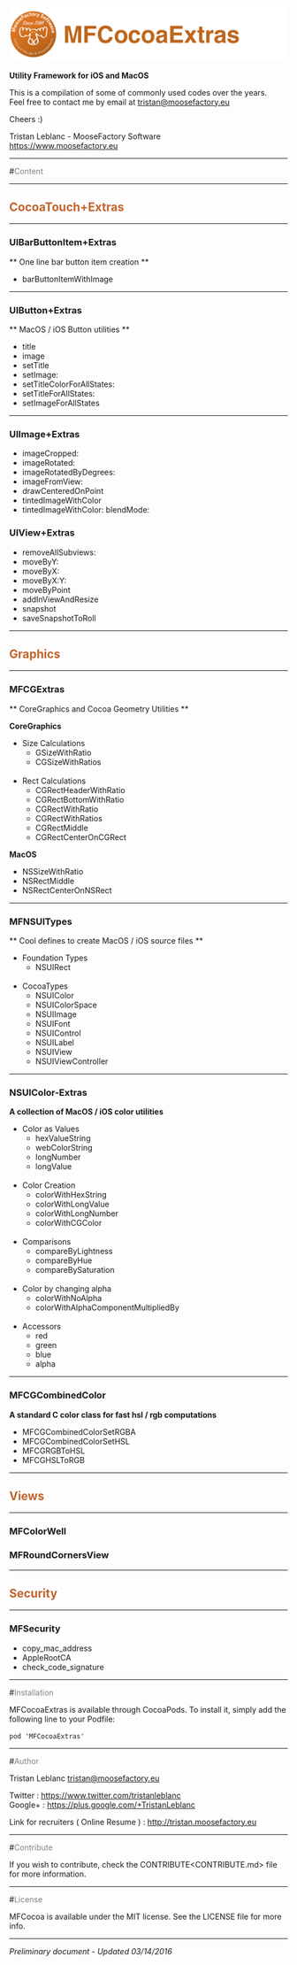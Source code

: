 ![MooseFactoryLogo](Documentation/MFFoundation_Header.png)

**Utility Framework for iOS and MacOS**


This is a compilation of some of commonly used codes over the years.  
Feel free to contact me by email at <tristan@moosefactory.eu>

Cheers :)

Tristan Leblanc - MooseFactory Software  
<https://www.moosefactory.eu>

----

#<font color='#808080'>Content</font>

----

## <font color='#C3642C'>CocoaTouch+Extras</font>

----

### UIBarButtonItem+Extras

** One line bar button item creation **

- barButtonItemWithImage

----

### UIButton+Extras

** MacOS / iOS Button utilities **

- title
- image
- setTitle
- setImage:
- setTitleColorForAllStates:
- setTitleForAllStates:
- setImageForAllStates

----

### UIImage+Extras

- imageCropped:
- imageRotated:
- imageRotatedByDegrees:
- imageFromView:
- drawCenteredOnPoint
- tintedImageWithColor
- tintedImageWithColor: blendMode:

### UIView+Extras

- removeAllSubviews:
- moveByY:
- moveByX:
- moveByX:Y:
- moveByPoint
- addInViewAndResize
- snapshot
- saveSnapshotToRoll

----

## <font color='#C3642C'>Graphics</font>

----

### MFCGExtras

** CoreGraphics and Cocoa Geometry Utilities **

**CoreGraphics**

- Size Calculations
	- GSizeWithRatio
	- CGSizeWithRatios<br><br>
- Rect Calculations
	- CGRectHeaderWithRatio
	- CGRectBottomWithRatio
	- CGRectWithRatio
	- CGRectWithRatios
	- CGRectMiddle
	- CGRectCenterOnCGRect

**MacOS**

- NSSizeWithRatio
- NSRectMiddle
- NSRectCenterOnNSRect


----

### MFNSUITypes

** Cool defines to create MacOS / iOS source files **

- Foundation Types
	- NSUIRect<br><br>
- CocoaTypes
	- NSUIColor         
	- NSUIColorSpace    
	- NSUIImage         
	- NSUIFont          
	- NSUIControl       
	- NSUILabel         
	- NSUIView          
	- NSUIViewController

----

### NSUIColor-Extras

**A collection of MacOS / iOS color utilities**

- Color as Values
	- hexValueString
	- webColorString
	- longNumber
	- longValue<br><br>
- Color Creation
	- colorWithHexString
	- colorWithLongValue
	- colorWithLongNumber
	- colorWithCGColor<br><br>
- Comparisons
	- compareByLightness
	- compareByHue
	- compareBySaturation<br><br>
- Color by changing alpha
	- colorWithNoAlpha
	- colorWithAlphaComponentMultipliedBy<br><br>
- Accessors
	- red
	- green
	- blue
	- alpha

----

### MFCGCombinedColor

**A standard C color class for fast hsl / rgb computations**

- MFCGCombinedColorSetRGBA
- MFCGCombinedColorSetHSL
- MFCGRGBToHSL
- MFCGHSLToRGB

----

## <font color='#C3642C'>Views</font>

----

### MFColorWell

### MFRoundCornersView

----

## <font color='#C3642C'>Security</font>

----

### MFSecurity

- copy_mac_address
- AppleRootCA
- check_code_signature

----

#<font color='#808080'>Installation</font>

MFCocoaExtras is available through CocoaPods. To install it, simply add the following line to your Podfile:

	pod 'MFCocoaExtras'


----


#<font color='#808080'>Author</font>

Tristan Leblanc <tristan@moosefactory.eu>

Twitter     :	<https://www.twitter.com/tristanleblanc>  
Google+     :	<https://plus.google.com/+TristanLeblanc>  

Link for recruiters ( Online Resume ) : <http://tristan.moosefactory.eu>

----

#<font color='#808080'>Contribute</font>

If you wish to contribute, check the CONTRIBUTE<CONTRIBUTE.md> file for more information.

***

#<font color='#808080'>License</font>

MFCocoa is available under the MIT license. See the LICENSE file for more info.

***

*Preliminary document - Updated 03/14/2016*
